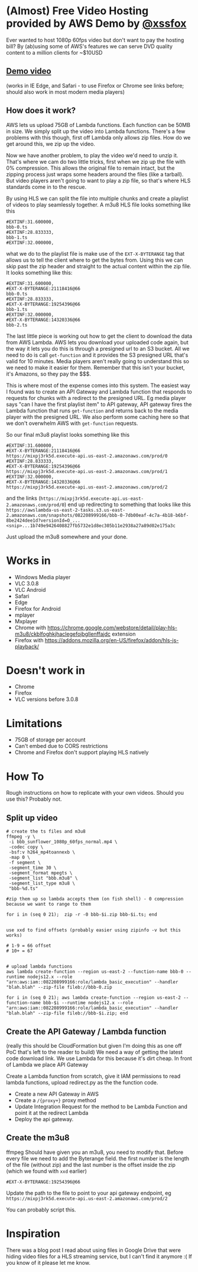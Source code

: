 (Almost) Free Video Hosting provided by AWS Demo by [@xssfox](https://twitter.com/xssfox)
==

Ever wanted to host 1080p 60fps video but don't want to pay the hosting bill? By (ab)using some of AWS's features we can serve DVD quality content to a million clients for ~$10USD

[Demo video](http://bbb-lambda.s3-website.us-east-2.amazonaws.com/bbb.m3u8) 
--
(works in IE Edge, and Safari - to use Firefox or Chrome see links before; should also work in most modern media players)



How does it work?
--

AWS lets us upload 75GB of Lambda functions. Each function can be 50MB in size. We simply split up the video into Lambda functions. There's a few problems with this though, first off Lambda only allows zip files. How do we get around this, we zip up the video.

Now we have another problem, to play the video we'd need to unzip it. That's where we cam do two little tricks, first when we zip up the file with 0% compression. This allows the original file to remain intact, but the zipping process just wraps some headers around the files (like a tarball). But video players aren't going to want to play a zip file, so that's where HLS standards come in to the rescue.

By using HLS we can split the file into multiple chunks and create a playlist of videos to play seamlessly together. A m3u8 HLS file looks something like this 
```
#EXTINF:31.600000,
bbb-0.ts
#EXTINF:28.833333,
bbb-1.ts
#EXTINF:32.000000,
```
what we do to the playlist file is make use of the `EXT-X-BYTERANGE` tag that allows us to tell the client where to get the bytes from. Using this we can skip past the zip header and straight to the actual content within the zip file. It looks something like this:
```
#EXTINF:31.600000,
#EXT-X-BYTERANGE:21118416@66
bbb-0.ts
#EXTINF:28.833333,
#EXT-X-BYTERANGE:19254396@66
bbb-1.ts
#EXTINF:32.000000,
#EXT-X-BYTERANGE:14320336@66
bbb-2.ts
```

The last little piece is working out how to get the client to download the data from AWS Lambda. AWS lets you download your uploaded code again, but the way it lets you do this is through a presigned url to an S3 bucket. All we need to do is call `get-function` and it provides the S3 presigned URL that's valid for 10 minutes. Media players aren't really going to understand this so we need to make it easier for them. Remember that this isn't your bucket, it's Amazons, so they pay the $$$.

This is where most of the expense comes into this system. The easiest way I found was to create an API Gateway and Lambda function that responds to requests for chunks with a redirect to the presigned URL. Eg media player says "can I have the first playlist item" to API gateway, API gateway fires the Lambda function that runs `get-function` and returns back to the media player with the presigned URL. We also perform some caching here so that we don't overwhelm AWS with `get-function` requests.

So our final m3u8 playlist looks something like this
```
#EXTINF:31.600000,
#EXT-X-BYTERANGE:21118416@66
https://mixpj3rk5d.execute-api.us-east-2.amazonaws.com/prod/0
#EXTINF:28.833333,
#EXT-X-BYTERANGE:19254396@66
https://mixpj3rk5d.execute-api.us-east-2.amazonaws.com/prod/1
#EXTINF:32.000000,
#EXT-X-BYTERANGE:14320336@66
https://mixpj3rk5d.execute-api.us-east-2.amazonaws.com/prod/2
```

and the links (`https://mixpj3rk5d.execute-api.us-east-2.amazonaws.com/prod/0`) end up redirecting to something that looks like this `https://awslambda-us-east-2-tasks.s3.us-east-2.amazonaws.com/snapshots/082208999166/bbb-0-7db00eaf-4c7a-4b18-b6bf-8be2424dee1d?versionId=O_...<snip>...1b749e9426408827fb5732e1d8ec305b11e2938a27a89d02e175a3c`

Just upload the m3u8 somewhere and your done.

Works in
==
 - Windows Media player
 - VLC 3.0.8
 - VLC Android
 - Safari
 - Edge
 - Firefox for Android
 - mplayer
 - Mxplayer 
 - Chrome with https://chrome.google.com/webstore/detail/play-hls-m3u8/ckblfoghkjhaclegefojbgllenffajdc extension
 - Firefox with https://addons.mozilla.org/en-US/firefox/addon/hls-js-playback/

Doesn't work in
==
- Chrome
- Firefox
- VLC versions before 3.0.8

Limitations
==
 - 75GB of storage per account
 - Can't embed due to CORS restrictions
 - Chrome and Firefox don't support playing HLS natively

How To
==

Rough instructions on how to replicate with your own videos. Should you use this? Probably not.
## Split up video
```
# create the ts files and m3u8
ffmpeg -y \
 -i bbb_sunflower_1080p_60fps_normal.mp4 \
 -codec copy \
 -bsf:v h264_mp4toannexb \
 -map 0 \
 -f segment \
 -segment_time 30 \
 -segment_format mpegts \
 -segment_list "bbb.m3u8" \
 -segment_list_type m3u8 \
 "bbb-%d.ts"

#zip them up so lambda accepts them (on fish shell) - 0 compression because we want to range to them

for i in (seq 0 21);  zip -r -0 bbb-$i.zip bbb-$i.ts; end


use xxd to find offsets (probably easier using zipinfo -v but this works)

# 1-9 = 66 offset
# 10+ = 67


# upload lambda functions
aws lambda create-function --region us-east-2 --function-name bbb-0 --runtime nodejs12.x --role "arn:aws:iam::082208999166:role/lambda_basic_execution" --handler "blah.blah" --zip-file fileb://bbb-0.zip

for i in (seq 0 21); aws lambda create-function --region us-east-2 --function-name bbb-$i --runtime nodejs12.x --role "arn:aws:iam::082208999166:role/lambda_basic_execution" --handler "blah.blah" --zip-file fileb://bbb-$i.zip; end
```


## Create the API Gateway / Lambda function
(really this should be CloudFormation but given I'm doing this as one off PoC that's left to the reader to build)
We need a way of getting the latest code download link. We use Lambda for this because it's dirt cheap. In front of Lambda we place API Gateway

Create a Lambda function from scratch, give it IAM permissions to read lambda functions, upload redirect.py as the the function code.

 - Create a new API Gateway in AWS
 - Create a `/{proxy+}` proxy method
 - Update Integration Request for the method to be Lambda Function and point it at the redirect Lambda
 - Deploy the api gateway. 

## Create the m3u8
ffmpeg Should have given you an m3u8, you need to modify that. Before every file we need to add the Byterange field. the first number is the length of the file (without zip) and the last number is the offset inside the zip (which we found with `xxd` earlier)
```
#EXT-X-BYTERANGE:19254396@66
```
Update the path to the file to point to your api gateway endpoint, eg `https://mixpj3rk5d.execute-api.us-east-2.amazonaws.com/prod/2`

You can probably script this.


Inspiration
==
There was a blog post I read about using files in Google Drive that were hiding video files for a HLS streaming service, but I can't find it anymore :( If you know of it please let me know.